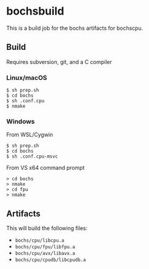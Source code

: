 # bochsbuild

This is a build job for the bochs artifacts for bochscpu.

## Build

Requires subversion, git, and a C compiler

### Linux/macOS

```
$ sh prep.sh
$ cd bochs
$ sh .conf.cpu
$ nmake
```

### Windows

From WSL/Cygwin

```
$ sh prep.sh
$ cd bochs
$ sh .conf.cpu-msvc
```

From VS x64 command prompt
```
> cd bochs
> nmake
> cd fpu
> nmake
```

## Artifacts

This will build the following files:
- `bochs/cpu/libcpu.a`
- `bochs/cpu/fpu/libfpu.a`
- `bochs/cpu/avx/libavx.a`
- `bochs/cpu/cpudb/libcpudb.a`
